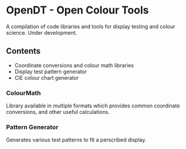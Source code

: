 # OpenDT - Open Colour Tools
A compilation of code libraries and tools for display testing and colour science. Under development.


## Contents
- Coordinate conversions and colour math libraries
- Display test pattern generator
- CIE colour chart generator

### ColourMath
Library available in multiple formats which provides common coordinate conversions, and other useful calculations.

### Pattern Generator
Generates various test patterns to fit a perscribed display.
